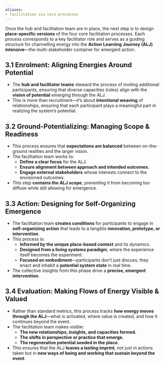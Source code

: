 ```yaml
---
aliases:
- facilitation via core processes
---
```


Once the hub and facilitation team are in place, the next step is to design **place-specific versions** of the four core facilitation processes. Each process corresponds to a key facilitator role and serves as a guiding structure for channelling energy into the **Action Learning Journey (ALJ) intensive**—the multi-stakeholder container for emergent action.

## **3.1 Enrolment: Aligning Energies Around Potential**

- The **hub and facilitator teams** steward the process of inviting additional participants, ensuring that diverse capacities (roles) align with the **vision of potential** emerging through the ALJ.
- This is more than recruitment—it’s about **intentional weaving** of relationships, ensuring that each participant plays a meaningful part in realizing the system’s potential.

## **3.2 Ground-Potentializing: Managing Scope & Readiness**

- This process ensures that **expectations are balanced** between on-the-ground realities and the larger vision.
- The facilitation team works to:
    - **Define a clear focus** for the ALJ.
    - **Ensure alignment between approach and intended outcomes.**
    - **Engage external stakeholders** whose interests connect to the envisioned outcomes.
- This step **contains the ALJ scope**, preventing it from becoming too diffuse while still allowing for emergence.

## **3.3 Action: Designing for Self-Organizing Emergence**

- The facilitation team **creates conditions** for participants to engage in **self-organizing action** that leads to a tangible **innovation, prototype, or intervention**.
- This process is:
    - **Informed by the unique place-based context** and its dynamics.
    - **Designed from a living systems paradigm**, where the experience itself becomes the experiment.
    - **Focused on embodiment**—participants don’t just discuss, they enact and inhabit a **potential system state** in real time.
- The collective insights from this phase drive a **precise, emergent intervention**.

## **3.4 Evaluation: Making Flows of Energy Visible & Valued**

- Rather than standard metrics, this process tracks **how energy moves through the ALJ**—what is activated, where value is created, and how it continues beyond the event.
- The facilitation team makes visible:
    - **The new relationships, insights, and capacities formed.**
    - **The shifts in perspective or practice that emerge.**
    - **The regenerative potential seeded in the place.**
- This ensures that the ALJ **leaves a lasting imprint**, not just in actions taken but in **new ways of being and working that sustain beyond the event**.